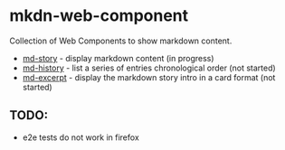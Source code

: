 # mkdn-web-component
Collection of Web Components to show markdown content.

* [md-story](md-story/README.md) - display markdown content (in progress)
* [md-history](md-history/README.md) - list a series of entries chronological order (not started)
* [md-excerpt](md-excerpt/README.md) - display the markdown story intro in a card format (not started)

## TODO:
* e2e tests do not work in firefox

